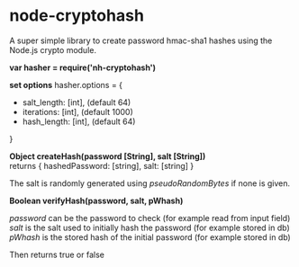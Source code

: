 node-cryptohash
===============

A super simple library to create password hmac-sha1 hashes using the Node.js crypto module.

**var hasher = require('nh-cryptohash')**   
   
**set options**
hasher.options = {

 - salt_length: [int], (default 64)
 - iterations: [int], (default 1000)
 - hash_length: [int], (default 64)

}


**Object createHash(password [String], salt [String])**  
returns { hashedPassword: [string], salt: [string] }

The salt is randomly generated using _pseudoRandomBytes_ if none is given.

**Boolean verifyHash(password, salt, pWhash)**   
   
_password_ can be the password to check (for example read from input field)   
_salt_ is the salt used to initially hash the password (for example stored in db)   
_pWhash_  is the stored hash of the initial password (for example stored in db)

Then returns true or false